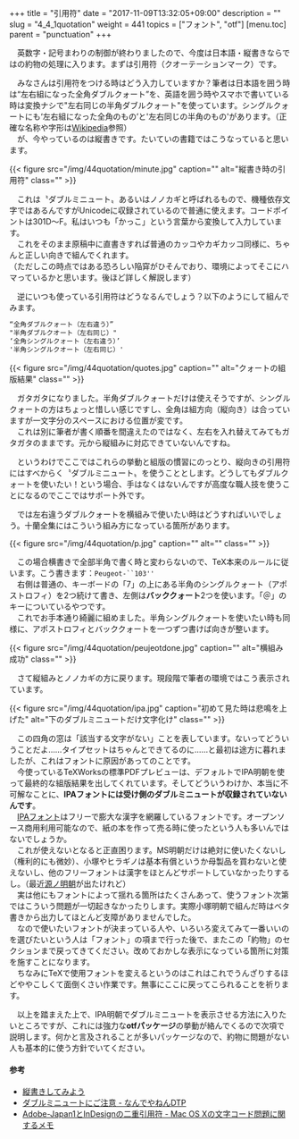 +++
title = "引用符"
date = "2017-11-09T13:32:05+09:00"
description = ""
slug = "4_4_1quotation"
weight = 441
topics = ["フォント", "otf"]
[menu.toc]
    parent = "punctuation"
+++

&#x3000;英数字・記号まわりの制御が終わりましたので、今度は日本語・縦書きならではの約物の処理に入ります。まずは引用符（クオーテーションマーク）です。

　みなさんは引用符をつける時はどう入力していますか？筆者は日本語を囲う時は“左右組になった全角ダブルクォート”を、英語を囲う時やスマホで書いている時は変換ナシで"左右同じの半角ダブルクォート"を使っています。シングルクォートにも‘左右組になった全角のもの’と'左右同じの半角のもの'があります。（正確な名称や字形は[Wikipedia](https://ja.wikipedia.org/wiki/%E5%BC%95%E7%94%A8%E7%AC%A6#.E6.97.A5.E6.9C.AC.E8.AA.9E.E3.83.BB.E4.B8.AD.E5.9B.BD.E8.AA.9E.E3.83.BB.E6.9C.9D.E9.AE.AE.E8.AA.9E.E3.81.AE.E5.BC.95.E7.94.A8.E7.AC.A6)参照）  
　が、今やっているのは縦書きです。たいていの書籍ではこうなっていると思います。

{{< figure src="/img/44quotation/minute.jpg" caption="" alt="縦書き時の引用符" class="" >}}

　これは〝ダブルミニュート〟あるいはノノカギと呼ばれるもので、機種依存文字ではあるんですがUnicodeに収録されているので普通に使えます。コードポイントは301D～F。私はいつも「かっこ」という言葉から変換して入力しています。  
　これをそのまま原稿中に直書きすれば普通のカッコやカギカッコ同様に、ちゃんと正しい向きで組んでくれます。  
（ただしこの時点ではある恐ろしい陥穽がひそんでおり、環境によってそこにハマっているかと思います。後ほど詳しく解説します）

　逆にいつも使っている引用符はどうなるんでしょう？以下のようにして組んでみます。

```LaTeX
“全角ダブルクォート（左右違う）”
"半角ダブルクオート（左右同じ）"
‘全角シングルクォート（左右違う）’
'半角シングルクオート（左右同じ）'
```

{{< figure src="/img/44quotation/quotes.jpg" caption="" alt="クォートの組版結果" class="" >}}

　ガタガタになりました。半角ダブルクォートだけは使えそうですが、シングルクォートの方はちょっと惜しい感じですし、全角は組方向（縦向き）は合っていますが一文字分のスペースにおける位置が変です。  
　これは別に筆者が書く順番を間違えたのではなく、左右を入れ替えてみてもガタガタのままです。元から縦組みに対応できていないんですね。

　というわけでここではこれらの挙動と組版の慣習にのっとり、縦向きの引用符にはすべからく〝ダブルミニュート〟を使うこととします。どうしてもダブルクォートを使いたい！という場合、手はなくはないんですが高度な職人技を使うことになるのでここではサポート外です。

　では左右違うダブルクォートを横組みで使いたい時はどうすればいいでしょう。十蘭全集にはこういう組み方になっている箇所があります。

{{< figure src="/img/44quotation/p.jpg" caption="" alt="" class="" >}}

　この場合横書きで全部半角で書く時と変わらないので、TeX本来のルールに従います。こう書きます：<code>Peugeot-``103''</code>  
　右側は普通の、キーボードの「7」の上にある半角のシングルクォート（アポストロフィ）を2つ続けて書き、左側は**バッククォート**2つを使います。「＠」のキーについているやつです。  
　これでお手本通り綺麗に組めました。半角シングルクォートを使いたい時も同様に、アポストロフィとバッククォートを一つずつ書けば向きが整います。

{{< figure src="/img/44quotation/peujeotdone.jpg" caption="" alt="横組み成功" class="" >}}

　さて縦組みとノノカギの方に戻ります。現段階で筆者の環境ではこう表示されています。

{{< figure src="/img/44quotation/ipa.jpg" caption="初めて見た時は悲鳴を上げた" alt="下のダブルミニュートだけ文字化け" class="" >}}

　この四角の窓は「該当する文字がない」ことを表しています。ないってどういうことだよ……タイプセットはちゃんとできてるのに……と最初は途方に暮れましたが、これはフォントに原因があってのことです。  
　今使っているTeXWorksの標準PDFプレビューは、デフォルトでIPA明朝を使って最終的な組版結果を出してくれています。そしてどういうわけか、本当に不可解なことに、**IPAフォントには受け側のダブルミニュートが収録されていないんです**。  
　[IPAフォント](http://ipafont.ipa.go.jp/)はフリーで膨大な漢字を網羅しているフォントです。オープンソース商用利用可能なので、紙の本を作って売る時に使ったという人も多いんではないでしょうか。  
　これが使えないとなると正直困ります。MS明朝だけは絶対に使いたくないし（権利的にも微妙）、小塚やヒラギノは基本有償というか母製品を買わないと使えないし、他のフリーフォントは漢字をほとんどサポートしていなかったりするし。（最近[源ノ明朝](https://source.typekit.com/source-han-serif/jp/)が出たけれど）  
　実は他にもフォントによって揺れる箇所はたくさんあって、使うフォント次第ではこういう問題が一切起きなかったりします。実際小塚明朝で組んだ時はベタ書きから出力してほとんど支障がありませんでした。  
　なので使いたいフォントが決まっている人や、いろいろ変えてみて一番いいのを選びたいという人は「フォント」の項まで行った後で、またこの「約物」のセクションまで戻ってきてください。改めておかしな表示になっている箇所に対策を施すことになります。  
　ちなみにTeXで使用フォントを変えるというのはこれはこれでうんざりするほどややこしくて面倒くさい作業です。無事にここに戻ってこられることを祈ります。

　以上を踏まえた上で、IPA明朝でダブルミニュートを表示させる方法に入りたいところですが、これには強力な**otfパッケージ**の挙動が絡んでくるので次項で説明します。何かと言及されることが多いパッケージなので、約物に問題がない人も基本的に使う方針でいてください。

#### 参考
- [縦書きしてみよう](http://www.fugenji.org/~thomas/texlive-guide/vertical.html)
- [ダブルミニュートにご注意 - なんでやねんDTP](http://d.hatena.ne.jp/works014/20070728)
- [Adobe-Japan1とInDesignの二重引用符 - Mac OS Xの文字コード問題に関するメモ](http://d.hatena.ne.jp/NAOI/20081104/1225780207)
